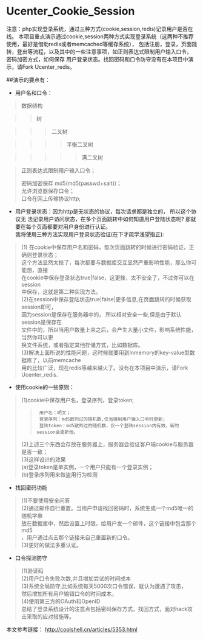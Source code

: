 # Ucenter_Cookie_Session
注意：php实现登录系统，通过三种方式(cookie,session,redis)记录用户是否在线。 
本项目重点演示通过cookie,session两种方式实现登录系统（这两种不推荐使用，最好是借助redis或者memcached等缓存系统）， 
包括注册，登录，页面跳转，登出等流程，以及其中的一些注意事项，如正则表达式限制用户输入口令， 密码加密方式，如何保存
用户登录状态。找回密码和口令防守没有在本项目中演示，请Fork Ucenter_redis。 

##演示的要点有： 

* 用户名和口令： 		
>数据结构

>>树

>>>二叉树

>>>>平衡二叉树

>>>>>满二叉树

>正则表达式限制用户输入口令； 
>		
>密码加密保存 md5(md5(passwd+salt))；		 
>允许浏览器保存口令； 		
>口令在网上传输协议http;		 
* 用户登录状态：因为http是无状态的协议，每次请求都是独立的， 所以这个协议无 法记录用户访问状态，在多个页面跳转中如何知道用户登陆状态呢? 那就要在每个页面都要对用户身份进行认证。		
我将使用三种方法实现用户登录状态验证(在下才疏学浅望指正): 		
>	(1) 在cookie中保存用户名和密码，每次页面跳转的时候进行密码验证，正确则登录状态； 		
>	这个方法显然太挫了，每次都要与数据库交互显然严重影响性能，那么你可能想，直接 		
>	在cookie中保存登录状态true|false，这更挫，太不安全了，不过你可以在session 		
>	中保存，这就是第二种实现方法。 		
>	(2)在session中保存登陆状态true|false|更多信息,在页面跳转的时候获取session即可， 		
>	因为session是保存在服务器中的， 所以相对安全一些,但是由于默认session是保存在 		
>	文件中的，所以当用户数量上来之后，会产生大量小文件，影响系统性能，当然你可以更 		
>	换文件系统，或者指定其他存储方式，比如数据库。 		
>	(3)解决上面所说的性能问题，这时候就要用到Inmemory的key-value型数据库了，以前memcache 		
>	用的比较广泛，现在redis等越来越火了。没有在本项目中演示，请Fork Ucenter_redis. 		
* 使用cookie的一些原则： 		
>	(1)cookie中保存用户名，登录序列，登录token; 		
>>		用户名：明文； 		
>>		登录序列：md5散列过的随机数,仅当强制用户输入口令时更新; 		
>>		登陆token：md5散列过的随机数，仅一个登陆session内有效，新的session会更新他。 		
>	(2)上述三个东西会存放在服务器上，服务器会验证客户端cookie与服务器是否一致； 		
>	(3)这样设计的效果 		
>	(a)登录token是单实例，一个用户只能有一个登录实例； 		
>	(b)登录序列用来做盗用行为检测 		
* 找回密码功能 		
>	(1)不要使用安全问答		 
>	(2)通过邮件自行重置。当用户申请找回密码时，系统生成一个md5唯一的随机字串 		
>	放在数据库中，然后设置上时限，给用户发一个邮件，这个链接中包含那个md5 		
>	，用户通过点击那个链接来自己重置新的口令。 		
>	(3)更好的做法多重认证。 		
* 口令探测防守 		
>	(1)验证码 		
>	(2)用户口令失败次数,并且增加尝试的时间成本 		
>	(3)系统全局防守,比如系统每天5000次口令错误，就认为遭遇了攻击， 		
>	然后增加所有用户输错口令的时间成本。 		
>	(4)使用第三方的OAuth和OpenID 		
总结了登录系统设计的注意点包括密码保存方式，找回方式，面对hack攻击采取的应对措施等。 

本文参考链接：
http://coolshell.cn/articles/5353.html
